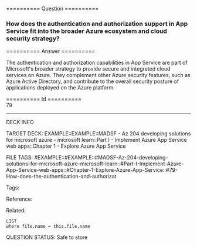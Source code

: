 ========== Question ==========  

### How does the authentication and authorization support in App Service fit into the broader Azure ecosystem and cloud security strategy?  

========== Answer ==========  

The authentication and authorization capabilities in App Service are part of
Microsoft's broader strategy to provide secure and integrated cloud services on
Azure. They complement other Azure security features, such as Azure Active
Directory, and contribute to the overall security posture of applications
deployed on the Azure platform.

========== Id ==========  
79

---

DECK INFO

TARGET DECK: EXAMPLE::EXAMPLE::MADSF - Az 204 developing solutions for microsoft azure - microsoft learn::Part I - Implement Azure App Service web apps::Chapter 1 - Explore Azure App Service

FILE TAGS: #EXAMPLE::#EXAMPLE::#MADSF-Az-204-developing-solutions-for-microsoft-azure-microsoft-learn::#Part-I-Implement-Azure-App-Service-web-apps::#Chapter-1-Explore-Azure-App-Service::#79-How-does-the-authentication-and-authorizat

Tags:

Reference:

Related:

```dataview
LIST
where file.name = this.file.name
```
QUESTION STATUS: Safe to store
